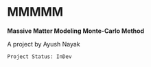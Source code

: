 # MMMMM

**Massive Matter Modeling Monte-Carlo Method**

A project by Ayush Nayak

`Project Status: InDev`
